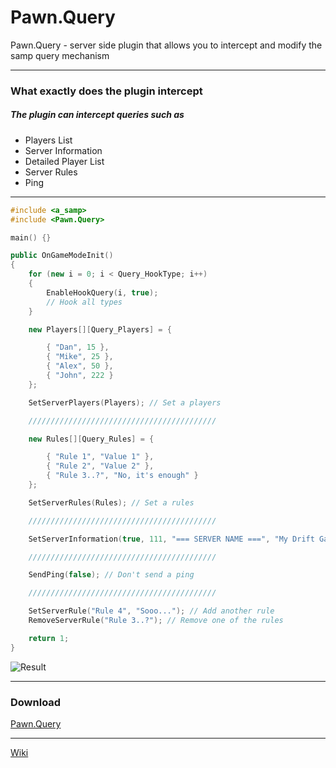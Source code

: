 # Pawn.Query

Pawn.Query - server side plugin that allows you to intercept and modify the samp query mechanism

---

### **What exactly does the plugin intercept**

##### The plugin can intercept queries such as

- Players List
- Server Information
- Detailed Player List
- Server Rules
- Ping

---

```c++
#include <a_samp>
#include <Pawn.Query>

main() {}

public OnGameModeInit()
{
	for (new i = 0; i < Query_HookType; i++)
	{
		EnableHookQuery(i, true);
		// Hook all types
	}

	new Players[][Query_Players] = {

		{ "Dan", 15 },
        { "Mike", 25 },
        { "Alex", 50 },
        { "John", 222 }
	};

	SetServerPlayers(Players); // Set a players

	//////////////////////////////////////////

	new Rules[][Query_Rules] = {

		{ "Rule 1", "Value 1" },
        { "Rule 2", "Value 2" },
        { "Rule 3..?", "No, it's enough" }
	};

	SetServerRules(Rules); // Set a rules

	//////////////////////////////////////////

	SetServerInformation(true, 111, "=== SERVER NAME ===", "My Drift GameMode", "En / Ru");

	//////////////////////////////////////////

	SendPing(false); // Don't send a ping

	//////////////////////////////////////////

    SetServerRule("Rule 4", "Sooo..."); // Add another rule
    RemoveServerRule("Rule 3..?"); // Remove one of the rules

	return 1;
}
```


![Result](https://cdn.discordapp.com/attachments/582915540285128725/934332530813988874/unknown.png)

---

### **Download**

[Pawn.Query](https://github.com/oukibt/Pawn.Query/releases/tag/1.1)

---

[Wiki](https://github.com/oukibt/Pawn.Query/wiki)
